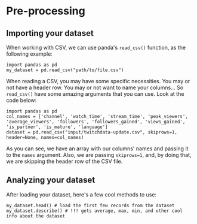 # Pre-processing

## Importing your dataset

When working with CSV, we can use panda's `read_csv()` function, as the following example:

```
import pandas as pd
my_dataset = pd.read_csv("path/to/file.csv")
```

When reading a CSV, you may have some specific necessities. You may or not have a header row. You may or not want to name your columns... So `read_csv()` have some amazing arguments that you can use. Look at the code below:

```
import pandas as pd
col_names = ['channel', 'watch_time', 'stream_time', 'peak_viewers', 'average_viewers', 'followers', 'followers_gained', 'views_gained', 'is_partner', 'is_mature', 'language']
dataset = pd.read_csv("input/twitchdata-update.csv", skiprows=1, header=None, names=col_names)
```

As you can see, we have an array with our columns' names and passing it to the `names` argument.
Also, we are passing `skiprows=1`, and, by doing that, we are skipping the header row of the CSV file.

## Analyzing your dataset

After loading your dataset, here's a few cool methods to use:

```
my_dataset.head() # load the first few records from the dataset
my_dataset.describe() # !!! gets average, max, min, and other cool info about the dataset
```
